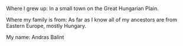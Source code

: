 Where I grew up:
In a small town on the Great Hungarian Plain.

Where my family is from:
As far as I know all of my ancestors are from Eastern Europe, mostly Hungary.

My name:
Andras Balint
